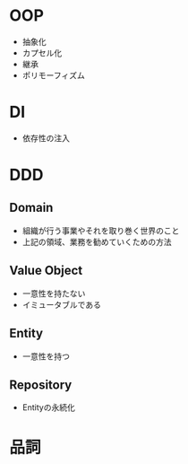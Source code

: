 # OOP
* 抽象化
* カプセル化
* 継承
* ポリモーフィズム

# DI
* 依存性の注入

# DDD
## Domain
* 組織が行う事業やそれを取り巻く世界のこと
* 上記の領域、業務を勧めていくための方法

## Value Object
* 一意性を持たない
* イミュータブルである

## Entity
* 一意性を持つ

## Repository
* Entityの永続化

# 品詞
